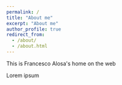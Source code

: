 ```yaml
---
permalink: /
title: "About me"
excerpt: "About me"
author_profile: true
redirect_from: 
  - /about/
  - /about.html
---
```


This is Francesco Alosa's home on the web

Lorem ipsum
